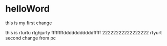 # helloWord

this is my first change

this is rturtu rtghjurty ffffffffdddddddddddfffff 22222222222222222 rtyurt second change from pc
